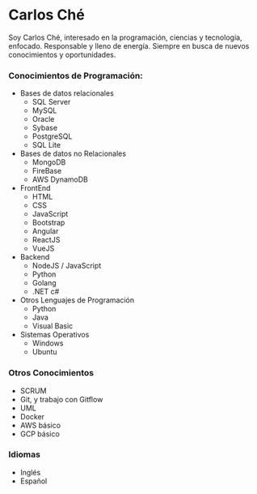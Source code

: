 # Carlos Ché
Soy Carlos Ché, interesado en la programación, ciencias y tecnología, enfocado. Responsable y lleno de energía. Siempre en busca de nuevos conocimientos y oportunidades. 

### Conocimientos de Programación:
* Bases de datos relacionales
    *	SQL Server
    *	MySQL
    *	Oracle
    *	Sybase
    *	PostgreSQL	
    *	SQL Lite
*	Bases de datos no Relacionales
    *	MongoDB
    *	FireBase
    *	AWS DynamoDB
*	FrontEnd
    *	HTML
    *	CSS
    *	JavaScript
    *	Bootstrap
    *	Angular
    *	ReactJS
    *	VueJS
*	Backend
    *	NodeJS / JavaScript
    *	Python
    *	Golang
    *	.NET c#
*	Otros Lenguajes de Programación
    *	Python
    *	Java
    *	Visual Basic
*	Sistemas Operativos
    *	Windows
    *	Ubuntu 
### Otros Conocimientos
*	SCRUM
*	Git, y trabajo con Gitflow
*	UML
*	Docker
*	AWS básico
*	GCP básico
### Idiomas
*	Inglés 
*	Español


